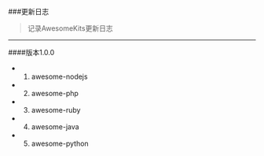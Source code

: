 
###更新日志

> 记录AwesomeKits更新日志

--------

####版本1.0.0

* 1. awesome-nodejs
* 2. awesome-php
* 3. awesome-ruby
* 4. awesome-java
* 5. awesome-python
